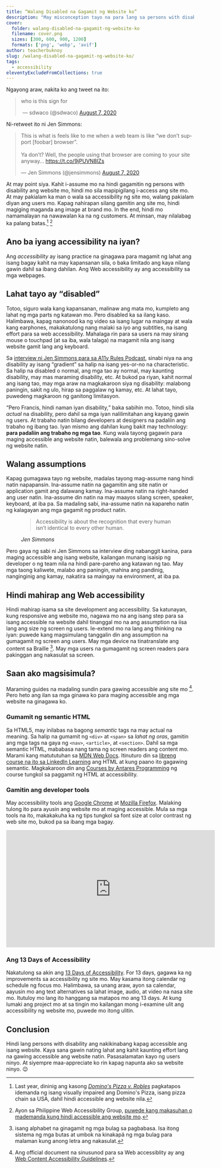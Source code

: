 ```yaml
---
title: “Walang Disabled na Gagamit ng Website ko”
description: "May misconception tayo na para lang sa persons with disability ang accessibility. Pero mahalaga na may pakialam tayong lahat tungkol dito."
cover:
  folder: walang-disabled-na-gagamit-ng-website-ko
  filename: cover.png
  sizes: [300, 600, 900, 1200]
  formats: ['png', 'webp', 'avif']
author: teacherbuknoy
slug: /walang-disabled-na-gagamit-ng-website-ko/
tags:
  - accessibility
eleventyExcludeFromCollections: true
---
```

Ngayong araw, nakita ko ang tweet na ito:

<blockquote class="twitter-tweet">
  <p lang="en" dir="ltr">who is this sign for</p>
  <img src="/assets/images/posts/walang-disabled-na-gagamit-ng-website-ko/cover.png" alt="">
  &mdash; sdwaco (@sdwaco)
  <a href="https://twitter.com/sdwaco/status/1291459680422830083?ref_src=twsrc%5Etfw">August 7, 2020</a>
</blockquote>

Ni-retweet ito ni Jen Simmons:

<blockquote class="twitter-tweet"><p lang="en" dir="ltr">This is what is feels like to me when a web team is like “we don’t support [foobar] browser”. <br><br>Ya don’t? Well, the people using that browser are coming to your site anyway… <a href="https://t.co/9jPUVN8lZs">https://t.co/9jPUVN8lZs</a></p>&mdash; Jen Simmons (@jensimmons) <a href="https://twitter.com/jensimmons/status/1291878106874236930?ref_src=twsrc%5Etfw">August 7, 2020</a></blockquote>

At may point siya. Kahit i-assume mo na hindi gagamitin ng persons with disability ang website mo, hindi mo sila mapipigilang i-access ang site mo. At may pakialam ka man o wala sa accessibility ng site mo, walang pakialam diyan ang users mo. Kapag nahirapan silang gamitin ang site mo, hindi magiging maganda ang image at brand mo. In the end, hindi mo namamalayan na nawawalan ka na ng customers. At minsan, may nilalabag ka palang batas.[^1] [^11]

[^1]: Last year, dininig ang kasong [<cite>Domino's Pizza v. Robles</cite>](https://www.forbes.com/sites/peterslatin/2019/10/08/the-supreme-court-rules-in-favor-of-accessibility-for-the-blind/#4f94cb31c486) pagkatapos idemanda ng isang visually impaired ang Domino's Pizza, isang pizza chain sa USA, dahil hindi accessible ang website nila.

[^11]: Ayon sa Philippine Web Accessibility Group, [puwede kang makasuhan o mademanda kung hindi accessible ang website mo](https://www.pwag.org/resources/analysis-of-philippine-laws-pertaining-to-disability/can-we-be-sued-if-we-dont-make-our-web-site-accessible-written-by-jojo-esposa-jr/).

## Ano ba iyang accessibility na iyan?
Ang <dfn>accessibility</dfn> ay isang practice na ginagawa para magamit ng lahat ang isang bagay kahit na may kapansanan sila, o baka limitado ang kaya nilang gawin dahil sa ibang dahilan. Ang Web accessibility ay ang accessibility sa mga webpages.

## Lahat tayo ay <q>disabled</q>
Totoo, siguro wala kang kapansanan, malinaw ang mata mo, kumpleto ang lahat ng mga parts ng katawan mo. Pero disabled ka sa ilang kaso. Halimbawa, kapag nanonood ka ng video sa isang lugar na maingay at wala kang earphones, makakatulong nang malaki sa iyo ang subtitles, na isang effort para sa web accessibility. Mahalaga rin para sa users na may sirang mouse o touchpad (at sa iba, wala talaga) na magamit nila ang isang website gamit lang ang keyboard.

Sa [interview ni Jen Simmons para sa A11y Rules Podcast](https://a11yrules.com/podcast/e57-interview-with-jen-simmons-part-1/), sinabi niya na ang disability ay isang <q>gradient</q> sa halip na isang yes-or-no na characteristic. Sa halip na disabled o normal, ang mga tao ay normal, may kaunting disability, may mas maraming disability, etc. At bukod pa riyan, kahit normal ang isang tao, may mga araw na magkakaroon siya ng disability: malabong paningin, sakit ng ulo, hirap sa paggalaw ng kamay, etc. At lahat tayo, puwedeng magkaroon ng ganitong limitasyon.


<q>Pero Francis, hindi naman iyan disability,</q> baka sabihin mo. Totoo, hindi sila <em>actual</em> na disability, pero dahil sa mga iyan nalilimitahan ang kayang gawin ng users. At trabaho natin bilang developers at designers na padaliin ang trabaho ng ibang tao. Iyan mismo ang dahilan kung bakit may technology: <strong>para padaliin ang trabaho ng mga tao</strong>. Kung wala tayong gagawin para maging accessible ang website natin, balewala ang problemang sino-solve ng website natin.

## Walang assumptions 

Kapag gumagawa tayo ng website, madalas tayong mag-assume nang hindi natin napapansin. Ina-assume natin na gagamitin ang site natin or application gamit ang dalawang kamay. Ina-assume natin na right-handed ang user natin. Ina-assume din natin na may maayos silang screen, speaker, keyboard, at iba pa. Sa madaling sabi, ina-assume natin na kapareho natin ng kalagayan ang mga gagamit ng product natin.

<figure class="quotation full-bleed">
  <blockquote>
    <p>Accessibility is about the recognition that every human isn’t identical to every other human.</p>
  </blockquote>
  <figcaption>
    <cite>Jen Simmons</cite>
  </figcaption>
</figure>

Pero gaya ng sabi ni Jen Simmons sa interview ding nabanggit kanina, para maging accessible ang isang website, kailangan munang isaisip ng developer o ng team nila na hindi pare-pareho ang katawan ng tao. May mga taong kaliwete, malabo ang paningin, mahina ang pandinig, nanginginig ang kamay, nakatira sa maingay na environment, at iba pa.

## Hindi mahirap ang Web accessibility
Hindi mahirap isama sa site development ang accessibility. Sa katunayan, kung responsive ang website mo, nagawa mo na ang isang step para sa isang accessible na website dahil tinanggal mo na ang assumption na iisa lang ang size ng screen ng users. Ie-extend mo na lang ang thinking na iyan: puwede kang magsimulang tanggalin din ang assumption na gumagamit ng screen ang users. May mga device na tinatranslate ang content sa Braille [^Braille]. May mga users na gumagamit ng screen readers para pakinggan ang nakasulat sa screen.

[^Braille]: isang alphabet na ginagamit ng mga bulag sa pagbabasa. Isa itong sistema ng mga butas at umbok na kinakapâ ng mga bulag para malaman kung anong letra ang nakasulat.

## Saan ako magsisimula?
Maraming guides na madaling sundin para gawing accessible ang site mo [^3]. Pero heto ang ilan sa mga ginawa ko para maging accessible ang mga website na ginagawa ko.

### Gumamit ng semantic HTML
Sa HTML5, may inilabas na bagong <i>semantic</i> tags na may actual na meaning. Sa halip na gumamit ng `<div>` at `<span>` sa <em>lahat ng oras</em>, gamitin ang mga tags na gaya ng `<nav>`, `<article>`, at `<section>`. Dahil sa mga semantic HTML, mababasa nang tama ng screen readers ang content mo. Marami kang matututuhan sa [MDN Web Docs](https://developer.mozilla.org/en-US/docs/Glossary/semantics). Itinuturo din sa [libreng course na ito sa LinkedIn Learning](https://www.linkedin.com/learning/html-essential-training-4/) ang HTML at kung paano ito gagawing semantic. Magkakaroon din ang [Courses by Antares Programming](/courses/html-essentials/) ng course tungkol sa paggamit ng HTML at accessibility.

[^3]: Ang official document na sinusunod para sa Web accessiblity ay ang [Web Content Accessibility Guidelines](https://www.w3.org/TR/WCAG21/).

### Gamitin ang developer tools
 May accessibility tools ang [Google Chrome](https://developers.google.com/web/tools/chrome-devtools/accessibility/reference#pane) at [Mozilla Firefox](https://developer.mozilla.org/en-US/docs/Tools/Accessibility_inspector). Malaking tulong ito para ayusin ang website mo at maging accessible. Mula sa mga tools na ito, makakakuha ka ng tips tungkol sa font size at color contrast ng web site mo, bukod pa sa ibang mga bagay.
 
 <iframe width="560" height="315" src="https://www.youtube.com/embed/7mqqgIxX_NU" frameborder="0" allow="accelerometer; autoplay; encrypted-media; gyroscope; picture-in-picture" allowfullscreen></iframe>
 
### Ang 13 Days of Accessibility
 Nakatulong sa akin ang [13 Days of Accessibility](http://a11ycalendar.kaseybon.com/). For 13 days, gagawa ka ng improvements sa accessibility ng site mo. May kasama itong calendar ng schedule ng focus mo. Halimbawa, sa unang araw, ayon sa calendar, aayusin mo ang text alternatives sa lahat image, audio, at video na nasa site mo. Itutuloy mo lang ito hanggang sa matapos mo ang 13 days. At kung lumaki ang project mo at sa tingin mo kailangan mong i-examine ulit ang accessibility ng website mo, puwede mo itong ulitin.

## Conclusion
Hindi lang persons with disability ang nakikinabang kapag accessible ang isang website. Kaya sana gawin nating lahat ang kahit kaunting effort lang na gawing accessible ang website natin. Pasasalamatan kayo ng users ninyo. At siyempre maa-appreciate ko rin kapag napunta ako sa website ninyo. 😉
